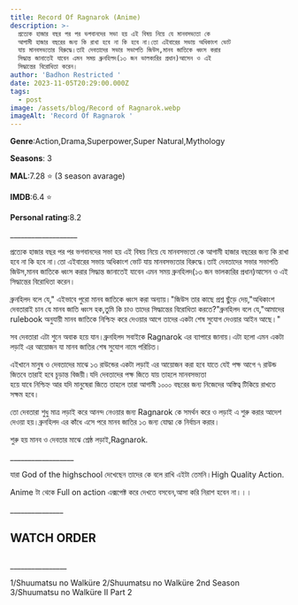 ```yaml
---
title: Record Of Ragnarok (Anime)
description: >-
  প্রত্যেক হাজার বছর পর পর ভগবানদের সভা হয় এই বিষয় নিয়ে যে মানবসভ্যতা কে
  আগামী হাজার বছরের জন্য কি রাখা হবে না কি হবে না।তো এইবারের সভায় অধিকাংশ ভোট
  যায় মানবসভ্যতার বিরুদ্ধে।তাই দেবতাদের সভার সভাপতি জিউস,মানব জাতিকে ধ্বংস করার
  সিদ্ধান্ত জানাতেই যাবেন এমন সময় ব্রুনহিলদ(১৩ জন ভালক্যরির প্রধান)আসেন ও এই
  সিদ্ধান্তের বিরোধিতা করেন।
author: 'Badhon Restricted '
date: 2023-11-05T20:29:00.000Z
tags:
  - post
image: /assets/blog/Record of Ragnarok.webp
imageAlt: 'Record Of Ragnarok '
---
```

**Genre**:Action,Drama,Superpower,Super Natural,Mythology


**Seasons**: 3


**MAL**:7.28 ⭐ (3 season avarage)


**IMDB**:6.4 ⭐


**Personal rating**:8.2



\_\_\_\_\_\_\_\_\_\_\_\_\_\_\_\_\_\__


প্রত্যেক হাজার বছর পর পর ভগবানদের সভা হয় এই বিষয় নিয়ে যে মানবসভ্যতা কে আগামী হাজার বছরের জন্য কি রাখা হবে না কি হবে না।তো এইবারের সভায় অধিকাংশ ভোট যায় মানবসভ্যতার বিরুদ্ধে।তাই দেবতাদের সভার সভাপতি জিউস,মানব জাতিকে ধ্বংস করার সিদ্ধান্ত জানাতেই যাবেন এমন সময় ব্রুনহিলদ(১৩ জন ভালক্যরির প্রধান)আসেন ও এই সিদ্ধান্তের বিরোধিতা করেন।

ব্রুনহিলদ বলে যে," এইভাবে পুরো মানব জাতিকে ধ্বংস করা অন্যায়।"জিউস তার কাছে প্রশ্ন ছুঁড়ে দেয়,"অধিকাংশ দেবতারাই চান যে মানব জাতি ধ্বংস হক,তুমি কি চাও তাদের সিদ্ধান্তের বিরোধিতা করতে?"ব্রুনহিলদ বলে যে,"আমাদের rulebook অনুযায়ী মানব জাতিকে নিশ্চিহ্ন করে দেওয়ার আগে তাদের একটা শেষ সুযোগ দেওয়ার আইন আছে।"

সব দেবতারা এটা শুনে অবাক হয়ে যান।ব্রুনহিলদ সবাইকে Ragnarok এর ব্যাপারে জানায়।এটা হলো এমন একটা লড়াই এর আয়োজন যা মানব জাতির শেষ সুযোগ নামে পরিচিত।

এইখানে মানুষ ও দেবতাদের মাঝে ১৩ রাউন্ডের একটা লড়াই এর আয়োজন করা হবে যাতে যেই পক্ষ আগে ৭ রাউন্ড জিতবে তারাই হবে চূড়ান্ত বিজয়ী।যদি দেবতাদের পক্ষ জিতে যায় তাহলে মানবসভ্যতা\
হয়ে যাবে নিশ্চিহ্ন আর যদি মানুষেরা জিতে তাহলে তারা আগামী ১০০০ বছরের জন্য নিজেদের অস্তিত্ব টিকিয়ে রাখতে সক্ষম হবে।

তো দেবতারা শুধু মাত্র লড়াই করে আনন্দ নেওয়ার জন্য Ragnarok কে সমর্থন করে ও লড়াই এ
শুরু করার আদেশ দেওয়া হয়।ব্রুনহিলদ এর কাঁধে এসে পরে মানব জাতির ১৩ জন্য যোদ্ধা কে নির্বাচন করার।

শুরু হয় মানব ও দেবতার মাঝে শ্রেষ্ঠ লড়াই,Ragnarok.


\_\_\_\_\_\_\_\_\_\_\_\_\_\_\_\_\_\_


যারা God of the highschool দেখেছেন তাদের কে বলে রাখি এইটা তেমনি।High Quality Action.

Anime টা থেকে Full on action এক্সপেক্ট করে দেখতে বসবেন,আসা করি নিরাশ হবেন না।।।


\_\_\_\_\_\_\_\_\_\_\_\_\_\__

## WATCH ORDER

## 
\_\_\_\_\_\_\_\_\_\_\_\_\_\_\_\_


1/Shuumatsu no Walküre
2/Shuumatsu no Walküre 2nd Season
3/Shuumatsu no Walküre II Part 2

